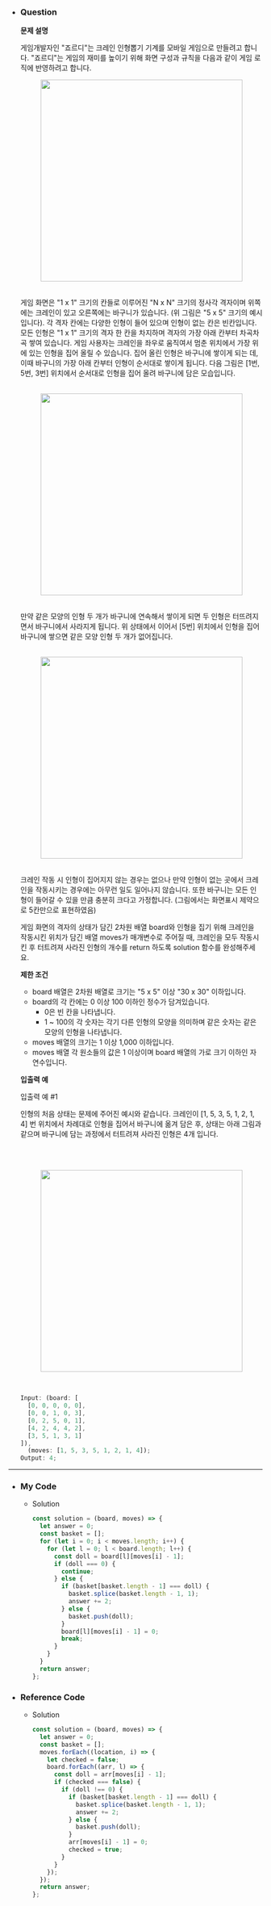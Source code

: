 - ### Question

  **문제 설명**

  게임개발자인 "죠르디"는 크레인 인형뽑기 기계를 모바일 게임으로 만들려고 합니다.
  "죠르디"는 게임의 재미를 높이기 위해 화면 구성과 규칙을 다음과 같이 게임 로직에 반영하려고 합니다.
  <br/>
    <p align="center"><img src="./crane_game_101.png" width="400px"></p>
    <br/>
    게임 화면은 "1 x 1" 크기의 칸들로 이루어진 "N x N" 크기의 정사각 격자이며 위쪽에는 크레인이 있고 오른쪽에는 바구니가 있습니다. (위 그림은 "5 x 5" 크기의 예시입니다). 각 격자 칸에는 다양한 인형이 들어 있으며 인형이 없는 칸은 빈칸입니다. 모든 인형은 "1 x 1" 크기의 격자 한 칸을 차지하며 격자의 가장 아래 칸부터 차곡차곡 쌓여 있습니다. 게임 사용자는 크레인을 좌우로 움직여서 멈춘 위치에서 가장 위에 있는 인형을 집어 올릴 수 있습니다. 집어 올린 인형은 바구니에 쌓이게 되는 데, 이때 바구니의 가장 아래 칸부터 인형이 순서대로 쌓이게 됩니다. 다음 그림은 [1번, 5번, 3번] 위치에서 순서대로 인형을 집어 올려 바구니에 담은 모습입니다.
    <br/><br/>
    <p align="center"><img src="./crane_game_102.png" width="400px"></p>
    <br/>
    만약 같은 모양의 인형 두 개가 바구니에 연속해서 쌓이게 되면 두 인형은 터뜨려지면서 바구니에서 사라지게 됩니다. 위 상태에서 이어서 [5번] 위치에서 인형을 집어 바구니에 쌓으면 같은 모양 인형 두 개가 없어집니다.
    <br/><br/>
    <p align="center"><img src="./crane_game_103.gif" width="400px"></p>
    <br/>
    크레인 작동 시 인형이 집어지지 않는 경우는 없으나 만약 인형이 없는 곳에서 크레인을 작동시키는 경우에는 아무런 일도 일어나지 않습니다. 또한 바구니는 모든 인형이 들어갈 수 있을 만큼 충분히 크다고 가정합니다. (그림에서는 화면표시 제약으로 5칸만으로 표현하였음)

  게임 화면의 격자의 상태가 담긴 2차원 배열 board와 인형을 집기 위해 크레인을 작동시킨 위치가 담긴 배열 moves가 매개변수로 주어질 때, 크레인을 모두 작동시킨 후 터트려져 사라진 인형의 개수를 return 하도록 solution 함수를 완성해주세요.

  **제한 조건**

  - board 배열은 2차원 배열로 크기는 "5 x 5" 이상 "30 x 30" 이하입니다.
  - board의 각 칸에는 0 이상 100 이하인 정수가 담겨있습니다.
    - 0은 빈 칸을 나타냅니다.
    - 1 ~ 100의 각 숫자는 각기 다른 인형의 모양을 의미하며 같은 숫자는 같은 모양의 인형을 나타냅니다.
  - moves 배열의 크기는 1 이상 1,000 이하입니다.
  - moves 배열 각 원소들의 값은 1 이상이며 board 배열의 가로 크기 이하인 자연수입니다.

  **입출력 예**

  입출력 예 #1

  인형의 처음 상태는 문제에 주어진 예시와 같습니다. 크레인이 [1, 5, 3, 5, 1, 2, 1, 4] 번 위치에서 차례대로 인형을 집어서 바구니에 옮겨 담은 후, 상태는 아래 그림과 같으며 바구니에 담는 과정에서 터트려져 사라진 인형은 4개 입니다.

  <br/><br/>
  <p align="center"><img src="./crane_game_104.jpeg" width="400px"></p>
  <br/>

  ```jsx
  Input: (board: [
    [0, 0, 0, 0, 0],
    [0, 0, 1, 0, 3],
    [0, 2, 5, 0, 1],
    [4, 2, 4, 4, 2],
    [3, 5, 1, 3, 1]
  ]),
    (moves: [1, 5, 3, 5, 1, 2, 1, 4]);
  Output: 4;
  ```

---

- ### My Code

  - Solution

    ```jsx
    const solution = (board, moves) => {
      let answer = 0;
      const basket = [];
      for (let i = 0; i < moves.length; i++) {
        for (let l = 0; l < board.length; l++) {
          const doll = board[l][moves[i] - 1];
          if (doll === 0) {
            continue;
          } else {
            if (basket[basket.length - 1] === doll) {
              basket.splice(basket.length - 1, 1);
              answer += 2;
            } else {
              basket.push(doll);
            }
            board[l][moves[i] - 1] = 0;
            break;
          }
        }
      }
      return answer;
    };
    ```

- ### Reference Code

  - Solution

    ```jsx
    const solution = (board, moves) => {
      let answer = 0;
      const basket = [];
      moves.forEach((location, i) => {
        let checked = false;
        board.forEach((arr, l) => {
          const doll = arr[moves[i] - 1];
          if (checked === false) {
            if (doll !== 0) {
              if (basket[basket.length - 1] === doll) {
                basket.splice(basket.length - 1, 1);
                answer += 2;
              } else {
                basket.push(doll);
              }
              arr[moves[i] - 1] = 0;
              checked = true;
            }
          }
        });
      });
      return answer;
    };
    ```

